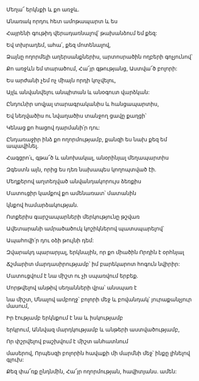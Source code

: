 Մեղա՜ երկնքի և քո առջև.


Անառակ որդու հետ ամոթապարտ և ես


Հայրենի գութիդ վերադառնալով՝ թախանձում եմ քեզ:


Եվ տխրադեմ, ահա՛, քեզ մոտենալով,


Ձայնը ողորմելի աղերսանքներիս, արտոսրածին ողբերի գոչյունով՝


Քո առջևն եմ տարածում, Հա՜յր գթությանց, Աստվա՜ծ բոլորի:


Ես արժանի չեմ ոչ միայն որդի կոչվելու,


Այլև անվանվելու անպիտան և անօգուտ վարձկան:


Ընդունիր սովյալ տարագրականիս և հանցապարտիս,


Եվ նեղվածիս ու նվաղածիս տանջող ցավը քաղցի՝


Կենաց քո հացով դարմանի՛ր դու:


Ընդառաջիր ինձ քո ողորմությամբ, քանզի ես նախ քեզ եմ ապավինել.


Հագցրո՛ւ, գթա՜ծ և անոխակալ, անօրինյալ մեղապարտիս


Զգեստն այն, որից ես դեռ նախապես կողոպտված էի.


Մեղքերով աղտեղված անվանդակորույս ձեռքիս


Մատուցիր կամքով քո ամենառատ՝ մատանին


կնքով համարձակության.


Ոտքերիս գարշապարների մերկությունը թշվառ


Ավետարանի ամրածածուկ կոշիկներով պատսպարելով՝


Ապահովի՛ր դու օձի թույնի դեմ:


Զվարակդ պարարյալ, երկնային, որ քո միածին Որդին է օրհնյալ


Ճշմարիտ մարդասիրությամբ՝ իմ բարեկարոտ հոգուն նվիրիր:


Մատուցվում է նա միշտ ու չի սպառվում երբեք.


Մորթվելով անթիվ սեղանների վրա՝ անսպառ է


նա միշտ, Մնալով ամբողջ՝ բոլորի մեջ և բովանդակ՝ յուրաքանչյուր մասում,


Իր էությամբ երկնքում է նա և իսկությամբ


երկրում, Աննվազ մարդկությամբ և անթերի աստվածությամբ,


Որ փշրվելով բաշխվում է միշտ անհատնում


մասերով, Որպեսզի բոլորին հավաքի մի մարմնի մեջ՝ ինքը լինելով գլուխ:


Քեզ փա՜ռք ընդնմին, Հա՜յր ողորմության, հավիտյանս. ամեն: